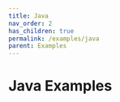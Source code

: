 ```yaml
---
title: Java
nav_order: 2
has_children: true
permalink: /examples/java
parent: Examples
---
```



# Java Examples

